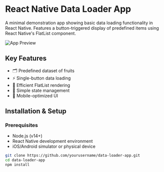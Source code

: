 # React Native Data Loader App

A minimal demonstration app showing basic data loading functionality in React Native. Features a button-triggered display of predefined items using React Native's FlatList component.

![App Preview](https://via.placeholder.com/300x600?text=Load+Data+Preview)

## Key Features

- 🗂 Predefined dataset of fruits
- ⚡ Single-button data loading
- 📜 Efficient FlatList rendering
- 🎯 Simple state management
- 📱 Mobile-optimized UI

## Installation & Setup

### Prerequisites
- Node.js (v14+)
- React Native development environment
- iOS/Android simulator or physical device

```bash
git clone https://github.com/yourusername/data-loader-app.git
cd data-loader-app
npm install